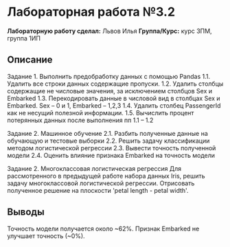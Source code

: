 # Лабораторная работа №3.2

**Лабораторную работу сделал:** Львов Илья
**Группа/Курс:** курс 3ПМ, группа 1ИП

## Описание  
Задание 1. Выполнить предобработку данных с помощью Pandas
1.1.	 Удалить все строки данных содержащие пропуски.
1.2.	 Удалить столбцы содержащие не числовые значения, за исключением столбцов Sex и Embarked
1.3.	 Перекодировать данные в числовой вид в столбцах Sex и Embarked. Sex – 0 и 1, Embarked – 1,2,3
1.4.	 Удалить столбец PassengerId как не несущий полезной информации.
1.5.	 Вычислить процент потерянных данных после выполнения пп 1.1 – 1.2

Задание 2. Машинное обучение
2.1. Разбить полученные данные на обучающую и тестовые выборки
2.2. Решить задачу классификации методом логистической регрессии
2.3. Вывести точность полученной модели
2.4. Оценить влияние признака Embarked на точность модели

Задание 2. Многоклассовая логистическая регрессия 
Для рассмотренного в предыдущей работе набора данных Iris, решить задачу многоклассовой логистической регрессии. Отрисовать полученное решение на плоскости 'petal length  - petal width'.

## Выводы  
Точность модели получается около ~62%. Признак Embarked не улучшает точность (~0%).
